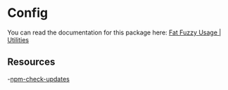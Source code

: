 # Config

You can read the documentation for this package here: [Fat Fuzzy Usage | Utilities](https://rocks.pages.dev/about/usage/utilities)

## Resources

-[npm-check-updates](https://www.npmjs.com/package/npm-check-updates)
